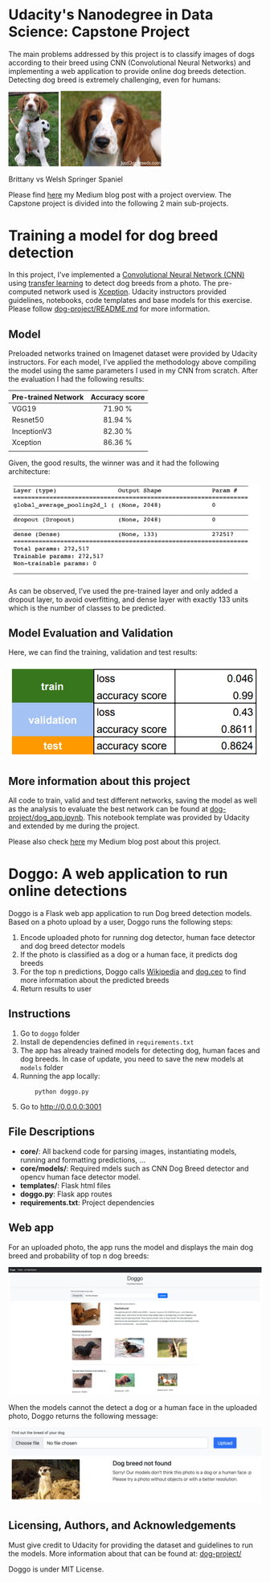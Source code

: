 # Udacity's Nanodegree in Data Science: Capstone Project

The main problems addressed by this project is to classify images of dogs according to their breed using CNN (Convolutional Neural Networks) and implementing a web application to provide online dog breeds detection.
Detecting dog breed is extremely challenging, even for humans: 

<img src="dog-project/images/Brittany_02625.jpg" width="100"> <img src="dog-project/images/Welsh_springer_spaniel_08203.jpg" width="200">

Brittany vs Welsh Springer Spaniel

Please find [here](https://besson.medium.com/using-deep-learning-to-identify-your-dog-breed-d3c8737b78b1) my Medium blog post with a project overview. The Capstone project is divided into the following 2 main sub-projects.

# Training a model for dog breed detection 

In this project, I've implemented a [Convolutional Neural Network (CNN)](https://en.wikipedia.org/wiki/Convolutional_neural_network) using [transfer learning](https://en.wikipedia.org/wiki/Transfer_learning) to detect dog breeds from a photo.
The pre-computed network used is [Xception](https://arxiv.org/abs/1610.02357). Udacity instructors provided guidelines, notebooks, code templates and base models for this exercise. 
Please follow [dog-project/README.md](https://github.com/besson/ds-capstone-project/blob/master/dog-project/README.md) for more information.


## Model
Preloaded networks trained on Imagenet dataset were provided by Udacity instructors. For each model, I’ve applied the methodology above compiling the model using the same parameters I used in my CNN from scratch. After the evaluation I had the following results:

| Pre-trained Network | Accuracy score |
| :- | :-: |
| VGG19 | 71.90 % |
| Resnet50 | 81.94 % |
| InceptionV3 | 82.30 % |
|Xception | 86.36 % |
|||


Given, the good results, the winner was and it had the following architecture:

<img src="doggo/fig/xception_keras.png" width="500">

As can be observed, I’ve used the pre-trained layer and only added a dropout layer, to avoid overfitting, and dense layer with exactly 133 units which is the number of classes to be predicted.

## Model Evaluation and Validation
Here, we can find the training, validation and test results:

![png](doggo/fig/metrics.png)

## More information about this project
All code to train, valid and test different networks, saving the model as well as the analysis to evaluate the best network can be found at [dog-project/dog_app.ipynb](https://github.com/besson/ds-capstone-project/blob/master/dog-project/dog_app.ipynb).
This notebook template was provided by Udacity and extended by me during the project.

Please also check [here](https://besson.medium.com/using-deep-learning-to-identify-your-dog-breed-d3c8737b78b1) my Medium blog post about this project.


# Doggo: A web application to run online detections

Doggo is a Flask web app application to run Dog breed detection models. Based on a photo upload by a user, Doggo runs the following steps:

1. Encode uploaded photo for running dog detector, human face detector and dog breed detector models
2. If the photo is classified as a dog or a human face, it predicts dog breeds
3. For the top n predictions, Doggo calls [Wikipedia](http://wikipedia.com) and [dog.ceo](https://dog.ceo) to find more information about the predicted breeds
4. Return results to user


## Instructions <a name="instructions"></a>
1. Go to `doggo` folder
2. Install de dependencies defined in `requirements.txt`
3. The app has already trained models for detecting dog, human faces and dog breeds. In case of update, you need to save the new models at `models` folder
4. Running the app locally: 
    ```
        python doggo.py
    ```
5. Go to http://0.0.0.0:3001

## File Descriptions <a name="files"></a>

* **core/**: All backend code for parsing images, instantiating models, running and formatting predictions, ...
* **core/models/**: Required mdels such as CNN Dog Breed detector and opencv human face detector model.
* **templates/**: Flask html files
* **doggo.py**: Flask app routes
* **requirements.txt**: Project dependencies

## Web app <a name="app"></a>
For an uploaded photo, the app runs the model and displays the main dog breed and probability of top n dog breeds:

![png](doggo/fig/valid_prediction.png)

When the models cannot the detect a dog or a human face in the uploaded photo, Doggo returns the following message:

![png](doggo/fig/invalid_prediction.png)

## Licensing, Authors, and Acknowledgements
Must give credit to Udacity for providing the dataset and guidelines to run the models. More information about that can be found at: [dog-project/](https://github.com/besson/ds-capstone-project/tree/master/dog-project)

Doggo is under MIT License.



